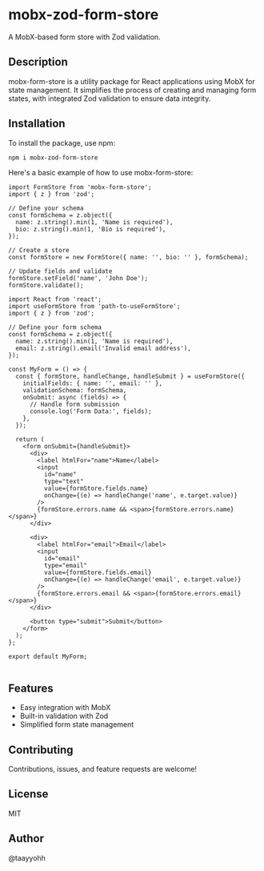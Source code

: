 # mobx-zod-form-store

A MobX-based form store with Zod validation.

## Description

mobx-form-store is a utility package for React applications using MobX for state management. It simplifies the process of creating and managing form states, with integrated Zod validation to ensure data integrity.

## Installation

To install the package, use npm:

```bash
npm i mobx-zod-form-store
```

Here's a basic example of how to use mobx-form-store:

```
import FormStore from 'mobx-form-store';
import { z } from 'zod';

// Define your schema
const formSchema = z.object({
  name: z.string().min(1, 'Name is required'),
  bio: z.string().min(1, 'Bio is required'),
});

// Create a store
const formStore = new FormStore({ name: '', bio: '' }, formSchema);

// Update fields and validate
formStore.setField('name', 'John Doe');
formStore.validate();

```


```
import React from 'react';
import useFormStore from 'path-to-useFormStore';
import { z } from 'zod';

// Define your form schema
const formSchema = z.object({
  name: z.string().min(1, 'Name is required'),
  email: z.string().email('Invalid email address'),
});

const MyForm = () => {
  const { formStore, handleChange, handleSubmit } = useFormStore({
    initialFields: { name: '', email: '' },
    validationSchema: formSchema,
    onSubmit: async (fields) => {
      // Handle form submission
      console.log('Form Data:', fields);
    },
  });

  return (
    <form onSubmit={handleSubmit}>
      <div>
        <label htmlFor="name">Name</label>
        <input
          id="name"
          type="text"
          value={formStore.fields.name}
          onChange={(e) => handleChange('name', e.target.value)}
        />
        {formStore.errors.name && <span>{formStore.errors.name}</span>}
      </div>

      <div>
        <label htmlFor="email">Email</label>
        <input
          id="email"
          type="email"
          value={formStore.fields.email}
          onChange={(e) => handleChange('email', e.target.value)}
        />
        {formStore.errors.email && <span>{formStore.errors.email}</span>}
      </div>

      <button type="submit">Submit</button>
    </form>
  );
};

export default MyForm;


```

## Features
- Easy integration with MobX
- Built-in validation with Zod
- Simplified form state management

## Contributing
Contributions, issues, and feature requests are welcome!

## License
MIT

## Author
@taayyohh
